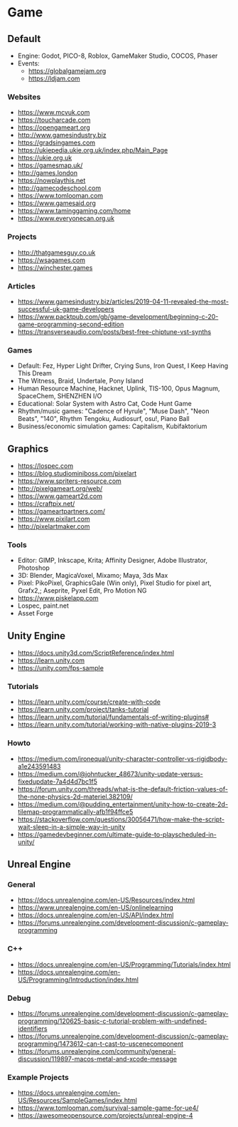 # Game

## Default

* Engine: Godot, PICO-8, Roblox, GameMaker Studio, COCOS, Phaser
* Events:
  * https://globalgamejam.org
  * https://ldjam.com

### Websites
* https://www.mcvuk.com
* https://toucharcade.com
* https://opengameart.org
* http://www.gamesindustry.biz
* https://gradsingames.com
* https://ukiepedia.ukie.org.uk/index.php/Main_Page
* https://ukie.org.uk
* https://gamesmap.uk/
* http://games.london
* https://nowplaythis.net
* http://gamecodeschool.com
* https://www.tomlooman.com
* https://www.gamesaid.org
* https://www.taminggaming.com/home
* https://www.everyonecan.org.uk

### Projects
* http://thatgamesguy.co.uk
* https://wsagames.com
* https://winchester.games

### Articles

* https://www.gamesindustry.biz/articles/2019-04-11-revealed-the-most-successful-uk-game-developers
* https://www.packtpub.com/gb/game-development/beginning-c-20-game-programming-second-edition
* https://transverseaudio.com/posts/best-free-chiptune-vst-synths


### Games
* Default: Fez, Hyper Light Drifter, Crying Suns, Iron Quest, I Keep Having This Dream
* The Witness, Braid, Undertale, Pony Island
* Human Resource Machine, Hacknet, Uplink, TIS-100, Opus Magnum, SpaceChem, SHENZHEN I/O
* Educational: Solar System with Astro Cat, Code Hunt Game
* Rhythm/music games: "Cadence of Hyrule", "Muse Dash", "Neon Beats", "140", Rhythm Tengoku, Audiosurf, osu!, Piano Ball
* Business/economic simulation games: Capitalism, Kubifaktorium


## Graphics
* https://lospec.com
* https://blog.studiominiboss.com/pixelart
* https://www.spriters-resource.com
* http://pixelgameart.org/web/
* https://www.gameart2d.com
* https://craftpix.net/
* https://gameartpartners.com/
* https://www.pixilart.com
* http://pixelartmaker.com

### Tools
* Editor: GIMP, Inkscape, Krita; Affinity Designer, Adobe Illustrator, Photoshop
* 3D: Blender, MagicaVoxel, Mixamo; Maya, 3ds Max
* Pixel: PikoPixel, GraphicsGale (Win only), Pixel Studio for pixel art, Grafx2,; Aseprite, Pyxel Edit, Pro Motion NG
* https://www.piskelapp.com
* Lospec, paint.net
* Asset Forge


## Unity Engine
* https://docs.unity3d.com/ScriptReference/index.html
* https://learn.unity.com
* https://unity.com/fps-sample

### Tutorials
* https://learn.unity.com/course/create-with-code
* https://learn.unity.com/project/tanks-tutorial
* https://learn.unity.com/tutorial/fundamentals-of-writing-plugins#
* https://learn.unity.com/tutorial/working-with-native-plugins-2019-3

### Howto
* https://medium.com/ironequal/unity-character-controller-vs-rigidbody-a1e243591483
* https://medium.com/@johntucker_48673/unity-update-versus-fixedupdate-7a4d4d7bc1f5
* https://forum.unity.com/threads/what-is-the-default-friction-values-of-the-none-physics-2d-materiel.382109/
* https://medium.com/@pudding_entertainment/unity-how-to-create-2d-tilemap-programmatically-afb1f94ffce5
* https://stackoverflow.com/questions/30056471/how-make-the-script-wait-sleep-in-a-simple-way-in-unity
* https://gamedevbeginner.com/ultimate-guide-to-playscheduled-in-unity/


## Unreal Engine

### General
* https://docs.unrealengine.com/en-US/Resources/index.html
* https://www.unrealengine.com/en-US/onlinelearning
* https://docs.unrealengine.com/en-US/API/index.html
* https://forums.unrealengine.com/development-discussion/c-gameplay-programming

### C++
* https://docs.unrealengine.com/en-US/Programming/Tutorials/index.html
* https://docs.unrealengine.com/en-US/Programming/Introduction/index.html

### Debug
* https://forums.unrealengine.com/development-discussion/c-gameplay-programming/120625-basic-c-tutorial-problem-with-undefined-identifiers
* https://forums.unrealengine.com/development-discussion/c-gameplay-programming/1473612-can-t-cast-to-uscenecomponent
* https://forums.unrealengine.com/community/general-discussion/119897-macos-metal-and-xcode-message

### Example Projects
* https://docs.unrealengine.com/en-US/Resources/SampleGames/index.html
* https://www.tomlooman.com/survival-sample-game-for-ue4/
* https://awesomeopensource.com/projects/unreal-engine-4
